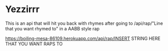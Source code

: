# Yezzirrr

This is an api that will hit you back with rhymes after going to /api/rap/"Line that you want rhymed to"
in a AABB style rap

https://boiling-mesa-86109.herokuapp.com/api/rap/INSERT STRING HERE THAT YOU WANT RAPS TO
